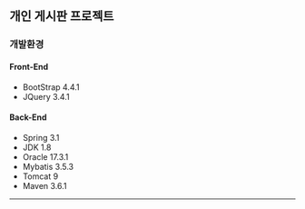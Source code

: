 ## 개인 게시판 프로젝트   
### 개발환경   
#### Front-End
* BootStrap 4.4.1   
* JQuery 3.4.1   
#### Back-End   
* Spring 3.1   
* JDK 1.8   
* Oracle 17.3.1
* Mybatis 3.5.3   
* Tomcat 9   
* Maven 3.6.1   
<hr/>   

